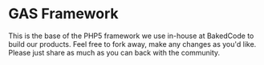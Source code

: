 GAS Framework
=============
This is the base of the PHP5 framework we use in-house at BakedCode to build our products. Feel free to fork away, make any changes as you'd like. Please just share as much as you can back with the community.